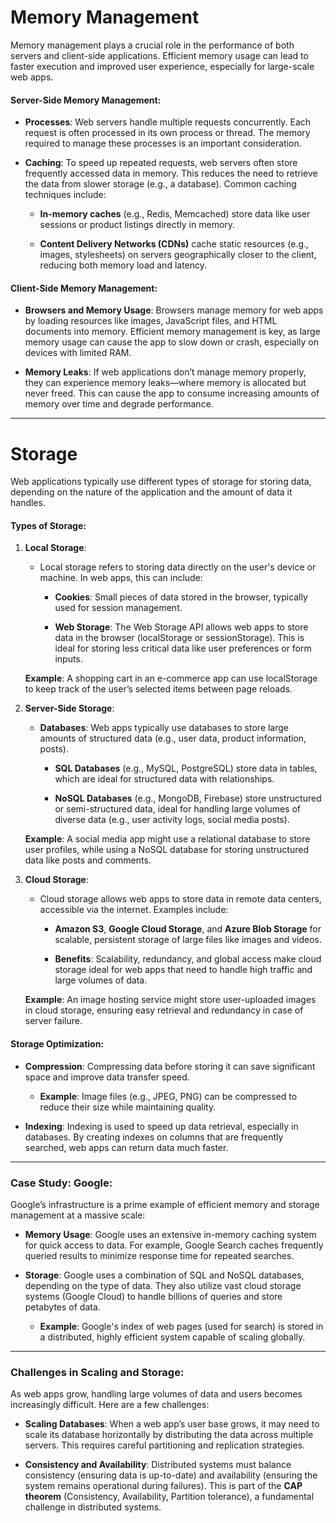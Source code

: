 # **Memory Management**

Memory management plays a crucial role in the performance of both servers and client-side applications. Efficient memory usage can lead to faster execution and improved user experience, especially for large-scale web apps.

#### **Server-Side Memory Management**:

-   **Processes**: Web servers handle multiple requests concurrently. Each request is often processed in its own process or thread. The memory required to manage these processes is an important consideration.
    
-   **Caching**: To speed up repeated requests, web servers often store frequently accessed data in memory. This reduces the need to retrieve the data from slower storage (e.g., a database). Common caching techniques include:
    
    -   **In-memory caches** (e.g., Redis, Memcached) store data like user sessions or product listings directly in memory.
        
    -   **Content Delivery Networks (CDNs)** cache static resources (e.g., images, stylesheets) on servers geographically closer to the client, reducing both memory load and latency.
        

#### **Client-Side Memory Management**:

-   **Browsers and Memory Usage**: Browsers manage memory for web apps by loading resources like images, JavaScript files, and HTML documents into memory. Efficient memory management is key, as large memory usage can cause the app to slow down or crash, especially on devices with limited RAM.
    
-   **Memory Leaks**: If web applications don’t manage memory properly, they can experience memory leaks—where memory is allocated but never freed. This can cause the app to consume increasing amounts of memory over time and degrade performance.
    

---

# **Storage**

Web applications typically use different types of storage for storing data, depending on the nature of the application and the amount of data it handles.

#### **Types of Storage**:

1.  **Local Storage**:
    
    -   Local storage refers to storing data directly on the user's device or machine. In web apps, this can include:
        
        -   **Cookies**: Small pieces of data stored in the browser, typically used for session management.
            
        -   **Web Storage**: The Web Storage API allows web apps to store data in the browser (localStorage or sessionStorage). This is ideal for storing less critical data like user preferences or form inputs.
            
    
    **Example**: A shopping cart in an e-commerce app can use localStorage to keep track of the user’s selected items between page reloads.
    
2.  **Server-Side Storage**:
    
    -   **Databases**: Web apps typically use databases to store large amounts of structured data (e.g., user data, product information, posts).
        
        -   **SQL Databases** (e.g., MySQL, PostgreSQL) store data in tables, which are ideal for structured data with relationships.
            
        -   **NoSQL Databases** (e.g., MongoDB, Firebase) store unstructured or semi-structured data, ideal for handling large volumes of diverse data (e.g., user activity logs, social media posts).
            
    
    **Example**: A social media app might use a relational database to store user profiles, while using a NoSQL database for storing unstructured data like posts and comments.
    
3.  **Cloud Storage**:
    
    -   Cloud storage allows web apps to store data in remote data centers, accessible via the internet. Examples include:
        
        -   **Amazon S3**, **Google Cloud Storage**, and **Azure Blob Storage** for scalable, persistent storage of large files like images and videos.
            
        -   **Benefits**: Scalability, redundancy, and global access make cloud storage ideal for web apps that need to handle high traffic and large volumes of data.
            
    
    **Example**: An image hosting service might store user-uploaded images in cloud storage, ensuring easy retrieval and redundancy in case of server failure.
    

#### **Storage Optimization**:

-   **Compression**: Compressing data before storing it can save significant space and improve data transfer speed.
    
    -   **Example**: Image files (e.g., JPEG, PNG) can be compressed to reduce their size while maintaining quality.
        
-   **Indexing**: Indexing is used to speed up data retrieval, especially in databases. By creating indexes on columns that are frequently searched, web apps can return data much faster.
    

---

### **Case Study: Google**:

Google’s infrastructure is a prime example of efficient memory and storage management at a massive scale:

-   **Memory Usage**: Google uses an extensive in-memory caching system for quick access to data. For example, Google Search caches frequently queried results to minimize response time for repeated searches.
    
-   **Storage**: Google uses a combination of SQL and NoSQL databases, depending on the type of data. They also utilize vast cloud storage systems (Google Cloud) to handle billions of queries and store petabytes of data.
    
    -   **Example**: Google's index of web pages (used for search) is stored in a distributed, highly efficient system capable of scaling globally.
        

---

### **Challenges in Scaling and Storage**:

As web apps grow, handling large volumes of data and users becomes increasingly difficult. Here are a few challenges:

-   **Scaling Databases**: When a web app’s user base grows, it may need to scale its database horizontally by distributing the data across multiple servers. This requires careful partitioning and replication strategies.
    
-   **Consistency and Availability**: Distributed systems must balance consistency (ensuring data is up-to-date) and availability (ensuring the system remains operational during failures). This is part of the **CAP theorem** (Consistency, Availability, Partition tolerance), a fundamental challenge in distributed systems.
    
